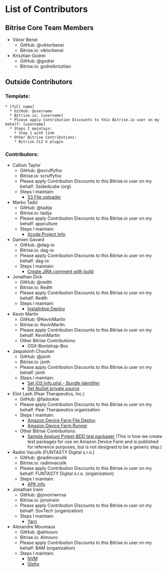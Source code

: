 # List of Contributors

## Bitrise Core Team Members

* Viktor Benei
  * GitHub: @viktorbenei
  * Bitrise.io: viktorbenei
* Krisztian Godrei
  * GitHub: @godrei
  * Bitrise.io: godreikrisztian

## Outside Contributors

### Template:

```
* [full name]
  * GitHub: @username
  * Bitrise.io: [username]
  * Please apply Contribution Discounts to this Bitrise.io user on my behalf: [username]
  * Steps I maintain:
    * Step 1 with link
  * Other Bitrise Contributions:
    * Bitrise CLI X plugin
```

### Contributors:

* Callum Taylor
  * GitHub: @scruffyfox
  * Bitrise.io: scruffyfox
  * Please apply Contribution Discounts to this Bitrise.io user on my behalf: 3sidedcube (org)
  * Steps I maintain:
    * [S3 File uploader](https://github.com/scruffyfox/bitrise-amazon-s3-uploader)
* Marko Tadić
  * GitHub: @tadija
  * Bitrise.io: tadija
  * Please apply Contribution Discounts to this Bitrise.io user on my behalf: appculture
  * Steps I maintain:
    * [Xcode Project Info](https://github.com/tadija/bitrise-step-xcode-project-info)
* Damien Gavard
  * GitHub: @dag-io
  * Bitrise.io: dag-io
  * Please apply Contribution Discounts to this Bitrise.io user on my behalf: dag-io
  * Steps I maintain:
    * [Create JIRA comment with build](https://github.com/dag-io/post-jira-comment-with-build-details-step.git)
* Jonathan Dick
  * GitHub: @redth
  * Bitrise.io: Redth
  * Please apply Contribution Discounts to this Bitrise.io user on my behalf: Redth
  * Steps I maintain:
    * [InstallrApp Deploy](https://github.com/Redth/bitrise-steps-installrapp-deploy)
* Kevin Martin
  * GitHub: @KevinMartin
  * Bitrise.io: KevinMartin
  * Please apply Contribution Discounts to this Bitrise.io user on my behalf: KevinMartin
  * Other Bitrise Contributions:
    * OSX-Bootstrap-Box
* Jaspalsinh Chauhan
  * GitHub: @jsinh
  * Bitrise.io: jsinh
  * Please apply Contribution Discounts to this Bitrise.io user on my behalf: jsinh
  * Steps I maintain:
    * [Set iOS Info.plist - Bundle Identifier](https://github.com/teference/steps-set-ios-bundle-identifier)
    * [Set NuGet private source](https://github.com/teference/steps-set-nuget-private-source)
* Eliot Lash (Pear Therapeutics, Inc.)
  * GitHub: @fadookie
  * Please apply Contribution Discounts to this Bitrise.io user on my behalf: Pear Therapeutics organization
  * Steps I maintain:
    * [Amazon Device Farm File Deploy](https://github.com/peartherapeutics/bitrise-aws-device-farm-file-deploy)
    * [Amazon Device Farm Runner](https://github.com/peartherapeutics/bitrise-aws-device-farm-runner)
  * Other Bitrise Contributions:
    * [Sample Appium Pytest-BDD test packager](https://github.com/peartherapeutics/bitrise-aws-device-farm-test-packager) (This is how we create test packages for use on Amazon Device Farm and is published for reference purposes, but is not designed to be a generic step.)
* Radim Vaculik (FUNTASTY Digital s.r.o.)
  * GitHub: @radimvaculik
  * Bitrise.io: radimvaculik
  * Please apply Contribution Discounts to this Bitrise.io user on my behalf: FUNTASTY Digital s.r.o. (organization)
  * Steps I maintain:
    * [APK info](https://github.com/thefuntasty/bitrise-step-apk-info)
* Jonathan Irwin
  * GitHub: @jonoiriwnrsa
  * Bitrise.io: jonoirwin
  * Please apply Contribution Discounts to this Bitrise.io user on my behalf: SovTech (organization)
  * Steps I maintain:
    * [Yarn](https://github.com/jonoirwinrsa/steps-yarn)
* Alexandre Moureaux
  * GitHub: @almouro
  * Bitrise.io: Almouro
  * Please apply Contribution Discounts to this Bitrise.io user on my behalf: BAM (organization)
  * Steps I maintain:
    * [NVM](https://github.com/almouro/bitrise-nvm-step)
    * [Giphy](https://github.com/almouro/bitrise-giphy-step)

